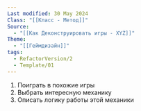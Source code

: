 ```yaml
---
Last modified: 30 May 2024
Class: "[[Класс - Метод]]"
Source:
  - "[[Как Деконструировать игры - XYZ]]"
Theme:
  - "[[Геймдизайн]]"
tags:
  - RefactorVersion/2
  - Template/01
---
```

1. Поиграть в похожие игры
2. Выбрать интересную механику
3. Описать логику работы этой механики